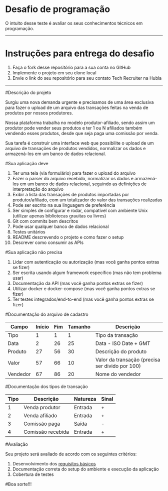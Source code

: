 # Desafio de programação

O intuito desse teste é avaliar os seus conhecimentos técnicos em programação.

---

# Instruções para entrega do desafio

1. Faça o fork desse repositório para a sua conta no GitHub
2. Implemente o projeto em seu clone local
3. Envie o link do seu repositório para seu contato Tech Recruiter na Hubla

---

#Descrição do projeto

Surgiu uma nova demanda urgente e precisamos de uma área exclusiva para fazer o upload de um arquivo das transações
feitas na venda de produtos por nossos produtores.

Nossa plataforma trabalha no modelo produtor-afiliado, sendo assim um produtor pode vender seus produtos e ter 1 ou N
afiliados também vendendo esses produtos, desde que seja paga uma comissão por venda.

Sua tarefa é construir uma interface web que possibilite o upload de um arquivo de transações de produtos vendidos,
normalizar os dados e armazená-los em um banco de dados relacional.

#Sua aplicação deve

1. Ter uma tela (via formulário) para fazer o upload do arquivo
2. Fazer o parser do arquivo recebido, normalizar os dados e armazená-los em um banco de dados relacional, seguindo as
   definições de interpretação do arquivo
3. Exibir a lista das transações de produtos importadas por produtor/afiliado, com um totalizador do valor das
   transações realizadas
4. Pode ser escrito na sua linguagem de preferência
5. Ser simples de configurar e rodar, compatível com ambiente Unix (utilizar apenas bibliotecas grauitas ou livres)
6. Git com commits bem descritos
7. Pode usar qualquer banco de dados relacional
8. Testes unitários
9. README descrevendo o projeto e como fazer o setup
10. Descrever como consumir as APIs

#Sua aplicação não precisa

1. Lidar com autenticação ou autorização (mas você ganha pontos extras se fizer)
2. Ser escrita usando algum framework específico (mas não tem problema usar)
3. Documentação da API (mas você ganha pontos extras se fizer)
4. Utilizar docker e docker-compose (mas você ganha pontos extras se fizer)
5. Ter testes integrados/end-to-end (mas você ganha pontos extras se fizer)

#Documentação do arquivo de cadastro

| Campo    | Início | Fim | Tamanho | Descrição                                       |
|----------|--------|-----|---------|-------------------------------------------------|
| Tipo     | 1      | 1   | 1       | Tipo da transação                               |
| Data     | 2      | 26  | 25      | Data - ISO Date + GMT                           |
| Produto  | 27     | 56  | 30      | Descrição do produto                            |
| Valor    | 57     | 66  | 10      | Valor da transação (precisa ser divido por 100) |
| Vendedor | 67     | 86  | 20      | Nome do vendedor                                |

#Documentação dos tipos de transação

| Tipo | Descrição         | Natureza | Sinal |
|------|-------------------|----------|-------|
| 1    | Venda produtor    | Entrada  | +     |
| 2    | Venda afiliado    | Entrada  | +     |
| 3    | Comissão paga     | Saída    | -     |
| 4    | Comissão recebida | Entrada  | +     |

#Avaliação

Seu projeto será avaliado de acordo com os seguintes critérios:

1. Desenvolvimento dos [requisitos básicos](#Sua-aplicação-deve)
2. Documentação correta do setup do ambiente e execução da aplicação
3. Cobertura de testes

#Boa sorte!!!
